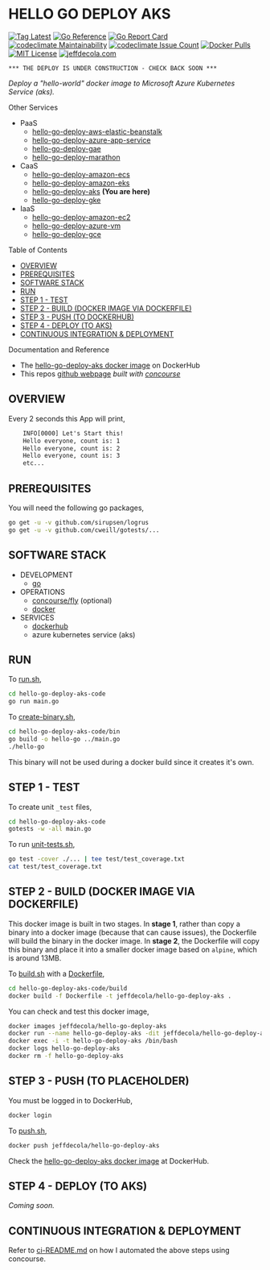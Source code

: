# HELLO GO DEPLOY AKS

[![Tag Latest](https://img.shields.io/github/v/tag/jeffdecola/hello-go-deploy-aks)](https://github.com/JeffDeCola/hello-go-deploy-aks/tags)
[![Go Reference](https://pkg.go.dev/badge/github.com/JeffDeCola/hello-go-deploy-aks.svg)](https://pkg.go.dev/github.com/JeffDeCola/hello-go-deploy-aks)
[![Go Report Card](https://goreportcard.com/badge/github.com/JeffDeCola/hello-go-deploy-aks)](https://goreportcard.com/report/github.com/JeffDeCola/hello-go-deploy-aks)
[![codeclimate Maintainability](https://api.codeclimate.com/v1/badges/ce328e08ef7038607b16/maintainability)](https://codeclimate.com/github/JeffDeCola/hello-go-deploy-aks/maintainability)
[![codeclimate Issue Count](https://codeclimate.com/github/JeffDeCola/hello-go-deploy-aks/badges/issue_count.svg)](https://codeclimate.com/github/JeffDeCola/hello-go-deploy-aks/issues)
[![Docker Pulls](https://badgen.net/docker/pulls/jeffdecola/hello-go-deploy-aks?icon=docker&label=pulls)](https://hub.docker.com/r/jeffdecola/hello-go-deploy-aks/)
[![MIT License](http://img.shields.io/:license-mit-blue.svg)](http://jeffdecola.mit-license.org)
[![jeffdecola.com](https://img.shields.io/badge/website-jeffdecola.com-blue)](https://jeffdecola.com)

```text
*** THE DEPLOY IS UNDER CONSTRUCTION - CHECK BACK SOON ***
```

_Deploy a "hello-world" docker image to
Microsoft Azure Kubernetes Service (aks)._

Other Services

* PaaS
  * [hello-go-deploy-aws-elastic-beanstalk](https://github.com/JeffDeCola/hello-go-deploy-aws-elastic-beanstalk)
  * [hello-go-deploy-azure-app-service](https://github.com/JeffDeCola/hello-go-deploy-azure-app-service)
  * [hello-go-deploy-gae](https://github.com/JeffDeCola/hello-go-deploy-gae)
  * [hello-go-deploy-marathon](https://github.com/JeffDeCola/hello-go-deploy-marathon)
* CaaS
  * [hello-go-deploy-amazon-ecs](https://github.com/JeffDeCola/hello-go-deploy-amazon-ecs)
  * [hello-go-deploy-amazon-eks](https://github.com/JeffDeCola/hello-go-deploy-amazon-eks)
  * [hello-go-deploy-aks](https://github.com/JeffDeCola/hello-go-deploy-aks)
    **(You are here)**
  * [hello-go-deploy-gke](https://github.com/JeffDeCola/hello-go-deploy-gke)
* IaaS
  * [hello-go-deploy-amazon-ec2](https://github.com/JeffDeCola/hello-go-deploy-amazon-ec2)
  * [hello-go-deploy-azure-vm](https://github.com/JeffDeCola/hello-go-deploy-azure-vm)
  * [hello-go-deploy-gce](https://github.com/JeffDeCola/hello-go-deploy-gce)
  
Table of Contents

* [OVERVIEW](https://github.com/JeffDeCola/hello-go-deploy-aks#overview)
* [PREREQUISITES](https://github.com/JeffDeCola/hello-go-deploy-aks#prerequisites)
* [SOFTWARE STACK](https://github.com/JeffDeCola/hello-go-deploy-aks#software-stack)
* [RUN](https://github.com/JeffDeCola/hello-go-deploy-aks#run)
* [STEP 1 - TEST](https://github.com/JeffDeCola/hello-go-deploy-aks#step-1---test)
* [STEP 2 - BUILD (DOCKER IMAGE VIA DOCKERFILE)](https://github.com/JeffDeCola/hello-go-deploy-aks#step-2---build-docker-image-via-dockerfile)
* [STEP 3 - PUSH (TO DOCKERHUB)](https://github.com/JeffDeCola/hello-go-deploy-aks#step-3---push-to-dockerhub)
* [STEP 4 - DEPLOY (TO AKS)](https://github.com/JeffDeCola/hello-go-deploy-aks#step-4---deploy-to-aks)
* [CONTINUOUS INTEGRATION & DEPLOYMENT](https://github.com/JeffDeCola/hello-go-deploy-aks#continuous-integration--deployment)

Documentation and Reference

* The
  [hello-go-deploy-aks docker image](https://hub.docker.com/r/jeffdecola/hello-go-deploy-aks)
  on DockerHub
* This repos
  [github webpage](https://jeffdecola.github.io/hello-go-deploy-aks/)
  _built with
  [concourse](https://github.com/JeffDeCola/hello-go-deploy-aks/blob/master/ci-README.md)_

## OVERVIEW

Every 2 seconds this App will print,

```txt
    INFO[0000] Let's Start this!
    Hello everyone, count is: 1
    Hello everyone, count is: 2
    Hello everyone, count is: 3
    etc...
```

## PREREQUISITES

You will need the following go packages,

```bash
go get -u -v github.com/sirupsen/logrus
go get -u -v github.com/cweill/gotests/...
```

## SOFTWARE STACK

* DEVELOPMENT
  * [go](https://github.com/JeffDeCola/my-cheat-sheets/tree/master/software/development/languages/go-cheat-sheet)
* OPERATIONS
  * [concourse/fly](https://github.com/JeffDeCola/my-cheat-sheets/tree/master/software/operations/continuous-integration-continuous-deployment/concourse-cheat-sheet)
    (optional)
  * [docker](https://github.com/JeffDeCola/my-cheat-sheets/tree/master/software/operations/orchestration/builds-deployment-containers/docker-cheat-sheet)
* SERVICES
  * [dockerhub](https://hub.docker.com/)
  * azure kubernetes service (aks)

## RUN

To
[run.sh](https://github.com/JeffDeCola/hello-go-deploy-aks/blob/master/hello-go-deploy-aks-code/run.sh),

```bash
cd hello-go-deploy-aks-code
go run main.go
```

To
[create-binary.sh](https://github.com/JeffDeCola/hello-go-deploy-aks/blob/master/hello-go-deploy-aks-code/bin/create-binary.sh),

```bash
cd hello-go-deploy-aks-code/bin
go build -o hello-go ../main.go
./hello-go
```

This binary will not be used during a docker build
since it creates it's own.

## STEP 1 - TEST

To create unit `_test` files,

```bash
cd hello-go-deploy-aks-code
gotests -w -all main.go
```

To run
[unit-tests.sh](https://github.com/JeffDeCola/hello-go-deploy-aks/tree/master/hello-go-deploy-aks-code/test/unit-tests.sh),

```bash
go test -cover ./... | tee test/test_coverage.txt
cat test/test_coverage.txt
```

## STEP 2 - BUILD (DOCKER IMAGE VIA DOCKERFILE)

This docker image is built in two stages.
In **stage 1**, rather than copy a binary into a docker image (because
that can cause issues), the Dockerfile will build the binary in the
docker image.
In **stage 2**, the Dockerfile will copy this binary
and place it into a smaller docker image based
on `alpine`, which is around 13MB.

To
[build.sh](https://github.com/JeffDeCola/hello-go-deploy-aks/blob/master/hello-go-deploy-aks-code/build/build.sh)
with a
[Dockerfile](https://github.com/JeffDeCola/hello-go-deploy-aks/blob/master/hello-go-deploy-aks-code/build/Dockerfile),

```bash
cd hello-go-deploy-aks-code/build
docker build -f Dockerfile -t jeffdecola/hello-go-deploy-aks .
```

You can check and test this docker image,

```bash
docker images jeffdecola/hello-go-deploy-aks
docker run --name hello-go-deploy-aks -dit jeffdecola/hello-go-deploy-aks
docker exec -i -t hello-go-deploy-aks /bin/bash
docker logs hello-go-deploy-aks
docker rm -f hello-go-deploy-aks
```

## STEP 3 - PUSH (TO PLACEHOLDER)

You must be logged in to DockerHub,

```bash
docker login
```

To
[push.sh](https://github.com/JeffDeCola/hello-go-deploy-aks/blob/master/hello-go-deploy-aks-code/push/push.sh),

```bash
docker push jeffdecola/hello-go-deploy-aks
```

Check the
[hello-go-deploy-aks docker image](https://hub.docker.com/r/jeffdecola/hello-go-deploy-aks)
at DockerHub.

## STEP 4 - DEPLOY (TO AKS)

_Coming soon._

## CONTINUOUS INTEGRATION & DEPLOYMENT

Refer to
[ci-README.md](https://github.com/JeffDeCola/hello-go-deploy-aks/blob/master/ci-README.md)
on how I automated the above steps using concourse.
